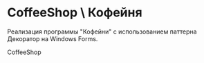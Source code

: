 # CoffeeShop \ Кофейня

Реализация программы "Кофейни" с использованием паттерна Декоратор на Windows Forms.

CoffeeShop
